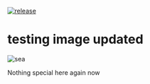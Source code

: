 [![release](https://github.com/OKiMaureen/test/actions/workflows/release.yml/badge.svg)](https://github.com/OKiMaureen/test/actions/workflows/release.yml)

# testing image updated
![sea](./sea.png)

Nothing special here again now

